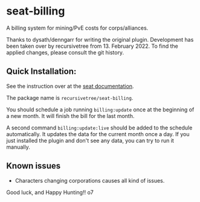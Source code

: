# seat-billing
A billing system for mining/PvE costs for corps/alliances.

Thanks to dysath/denngarr for writing the original plugin. Development has been taken over by recursivetree from 13. February 2022. To find the applied changes, please consult the git history.

## Quick Installation:

See the instruction over at the [seat documentation](https://eveseat.github.io/docs/community_packages/).

The package name is `recursivetree/seat-billing`.

You should schedule a job running `billing:update` once at the beginning of a new month. 
It will finish the bill for the last month.

A second command `billing:update:live` should be added to the schedule automatically. 
It updates the data for the current month once a day. 
If you just installed the plugin and don't see any data, you can try to run it manually.

## Known issues
* Characters changing corporations causes all kind of issues.

Good luck, and Happy Hunting!!  o7

